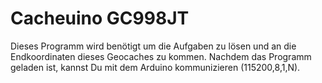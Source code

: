 # Cacheuino GC998JT

Dieses Programm wird benötigt um die Aufgaben zu lösen und an die Endkoordinaten dieses Geocaches zu kommen.
Nachdem das Programm geladen ist, kannst Du mit dem Arduino kommunizieren (115200,8,1,N).

